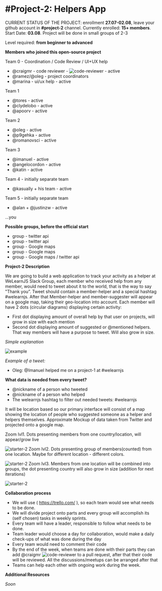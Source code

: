 # #Project-2: Helpers App

CURRENT STATUS OF THE PROJECT: enrollment **27.07-02.08**, leave your github account in **#project-2** channel. Currently enrolled: **15+ members**. Start Date: **03.08**. Project will be done in small groups of 2-3

Level required: **from beginner to advanced**

**Members who joined this open-source project**

Team 0 - Coordination / Code Review / UI+UX help
* @craigmr - code reviewer - ![code-reviewer](http://i.imgur.com/mXs64t0.png) - active
* @ramez/@oleg - project coordinators
* @marina - ui/ux help - active

Team 1
* @tores - active
* @clydelobo - active
* @apoorv - active

Team 2
* @oleg  - active
* @p9gehka - active
* @romanovsci - active

Team 3
* @imanuel  - active
* @angelocordon -  active
* @katin - active

Team 4 - initially separate team
* @kasually + his team - active

Team 5 - initially separate team
* @alan + @justinzw - active

...you

**Possible groups, before the official start**
*  group - twitter api
*  group - twitter api
*  group - Google maps
*  group - Google maps
*  group - Google maps / twitter api

**Project-2 Description**

We are going to build a web application to track your activity as a helper at WeLearnJS Slack Group, each member who received help from any member, would need to tweet about it to the world, that is the way to say "Thank you”. Tweet should contain a member-helper and a special hashtag #welearnjs. After that Member-helper and member-suggester will appear on a google map, taking their geo-location into account. Each member will have 2 dots (circular diagrams) displaying certain activity:

 - First dot displaying amount of overall help by that user on projects, will grow in size with each mention
 - Second dot displaying amount of suggested or @mentioned helpers. That way members will have a purpose to tweet. Will also grow in size.

*Simple explanation*

![example](http://i.imgur.com/Xn6lmXP.png)

*Example of a tweet:*
 - Oleg:  @Imanuel helped me on a project-1 at #welearnjs

**What data is needed from every tweet?**
* @nickname of a person who tweeted
* @nickname of a person who helped
* The welearnjs hashtag to filter out needed tweets: #welearnjs

It will be location based so our primary interface will consist of a map showing the location of people who suggested someone as a helper and helpers themselves. Approximate Mockup of data taken from Twitter and projected onto a google map.

Zoom lvl1. Dots presenting members from one country/location, will appear/grow live

![starter-2](http://i.imgur.com/sDmc5hg.png)
Zoom lvl2. Dots presenting group of members(counted) from one location. Maybe for different location - different colors.

![starter-2](http://i.imgur.com/03W86J3.png)
Zoom lvl3. Members from one location will be combined into groups, the dot presenting country will also grow in size (addition for next iterations)

![starter-2](http://i.imgur.com/wyKgo8A.png)


**Collaboration process**

* We will use ( https://trello.com/ ), so each team would see what needs to be done.
* We will divide project onto parts and every group will accomplish its (self chosen) tasks in weekly sprints.
* Every team will have a leader, responsible to follow what needs to be done.
* Team leader would choose a day for collaboration, would make a daily check-ups of what was done during the day
* Every team would need to comment their code
* By the end of the week, when teams are done with their parts they can add @craigmr ![code-reviewer](http://i.imgur.com/mXs64t0.png) to a pull request, after that their code will be reviewed. All the discussions/meetups can be arranged after that
* Teams can help each other with ongoing work during the week.

**Additional Resources**

*Soon*
